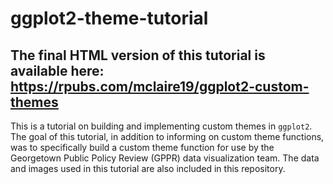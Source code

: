 # ggplot2-theme-tutorial

## The final HTML version of this tutorial is available here: https://rpubs.com/mclaire19/ggplot2-custom-themes

This is a tutorial on building and implementing custom themes in `ggplot2`. The goal of this tutorial, in addition to informing on custom theme functions, was to specifically build a custom theme function for use by the Georgetown Public Policy Review (GPPR) data visualization team. The data and images used in this tutorial are also included in this repository.
